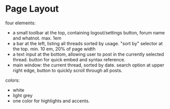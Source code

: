 Page Layout
===========

four elements:

 - a small toolbar at the top, containing logout/settings button, forum name and whatnot. max. 1em
 - a bar at the left, listing all threads sorted by usage. "sort by" selector at the top. min. 10 em, 20% of page width
 - a text input at the bottom, allowing user to post in the currently selected thread. button for quick embed and syntax reference.
 - main window: the current thread, sorted by date. search option at upper right edge, button to quickly scroll through all posts.
 
 colors:
 
 - white
 - light grey
 - one color for highlights and accents.
 
